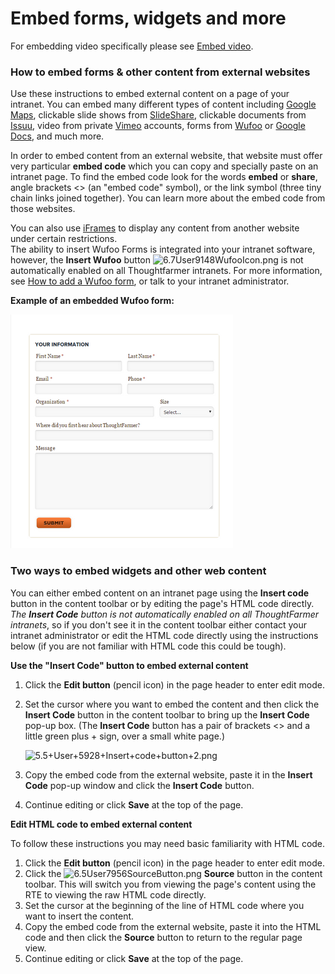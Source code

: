 # Embed forms, widgets and more

For embedding video specifically please see [Embed video](../embed-video/).

### How to embed forms & other content from external websites

Use these instructions to embed external content on a page of your intranet. You can embed many different types of content including [Google Maps](http://maps.google.com/), clickable slide shows from [SlideShare](http://www.slideshare.net/), clickable documents from [Issuu](http://issuu.com/), video from private [Vimeo](http://vimeo.com/) accounts, forms from [Wufoo](http://wufoo.com/) or [Google Docs](https://www.google.ca/docs/about/), and much more.  
  
In order to embed content from an external website, that website must offer very particular **embed code** which you can copy and specially paste on an intranet page. To find the embed code look for the words **embed** or **share**, angle brackets &lt;&gt; \(an "embed code" symbol\), or the link symbol \(three tiny chain links joined together\). You can learn more about the embed code from those websites.  
  
You can also use [iFrames](http://www.w3schools.com/tags/tag_iframe.asp) to display any content from another website under certain restrictions.  
The ability to insert Wufoo Forms is integrated into your intranet software, however, the **Insert Wufoo** button ![6.7User9148WufooIcon.png](https://community.thoughtfarmer.com/imagethumb/222945500000/15869/600x600/False/6.7User9148WufooIcon.png) is not automatically enabled on all Thoughtfarmer intranets. For more information, see [How to add a Wufoo form](add-wufoo-forms.md), or talk to your intranet administrator.  
  
**Example of an embedded Wufoo form:**

![](../../../.gitbook/assets/1%20%2844%29.png)



### Two ways to embed widgets and other web content

You can either embed content on an intranet page using the **Insert code** button in the content toolbar or by editing the page's HTML code directly. _The **Insert Code** button is not automatically enabled on all ThoughtFarmer intranets_, so if you don't see it in the content toolbar either contact your intranet administrator or edit the HTML code directly using the instructions below \(if you are not familiar with HTML code this could be tough\).

**Use the "Insert Code" button to embed external content**

1. Click the **Edit button** \(pencil icon\) in the page header to enter edit mode.
2. Set the cursor where you want to embed the content and then click the **Insert Code** button in the content toolbar to bring up the **Insert Code** pop-up box. \(The **Insert Code** button has a pair of brackets &lt;&gt; and a little green plus + sign, over a small white page.\)

   ![5.5+User+5928+Insert+code+button+2.png](https://community.thoughtfarmer.com/imagethumb/153422400000/15867/0x32/False/5.5+User+5928+Insert+code+button+2.png)

3. Copy the embed code from the external website, paste it in the **Insert Code** pop-up window and click the **Insert Code** button. 
4. Continue editing or click **Save** at the top of the page.

**Edit HTML code to embed external content**

To follow these instructions you may need basic familiarity with HTML code.

1. Click the **Edit button** \(pencil icon\) in the page header to enter edit mode.
2. Click the ![6.5User7956SourceButton.png](https://community.thoughtfarmer.com/imagethumb/82934870000/15868/1000x1000/False/6.5User7956SourceButton.png) **Source** button in the content toolbar. This will switch you from viewing the page's content using the RTE to viewing the raw HTML code directly.
3. Set the cursor at the beginning of the line of HTML code where you want to insert the content.
4. Copy the embed code from the external website, paste it into the HTML code and then click the **Source** button to return to the regular page view. 
5. Continue editing or click **Save** at the top of the page.

